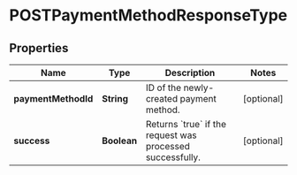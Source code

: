 
# POSTPaymentMethodResponseType

## Properties
Name | Type | Description | Notes
------------ | ------------- | ------------- | -------------
**paymentMethodId** | **String** | ID of the newly-created payment method.  |  [optional]
**success** | **Boolean** | Returns &#x60;true&#x60; if the request was processed successfully.  |  [optional]



